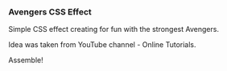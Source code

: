 ### Avengers CSS Effect

Simple CSS effect creating for fun with the strongest Avengers.

Idea was taken from YouTube channel - Online Tutorials.

Assemble!
